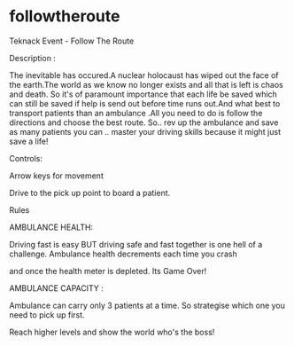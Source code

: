# followtheroute
Teknack Event - Follow The Route 


Description :


The inevitable has occured.A nuclear holocaust has wiped out the face of the earth.The  world as we know 
no longer exists and all that is left is chaos and death. So it's of paramount importance that each life 
be saved which can still be saved if help is send out before time runs out.And what best to 
transport patients than an ambulance .All you need to do is follow the directions and choose the
best route. So.. rev up the ambulance and save as many patients you can ..
master your  driving skills because  it might just  save a life!



Controls:

Arrow keys for movement

Drive to the pick up point to board a patient.

Rules


AMBULANCE HEALTH:

Driving fast is easy BUT driving safe and fast together is one hell of a challenge. Ambulance health decrements each time you crash 

and once the health meter is depleted. Its Game Over!


AMBULANCE CAPACITY :

Ambulance can carry only 3 patients at a time. So strategise which one you need to pick up first.


Reach higher levels and show the world who's  the boss!
